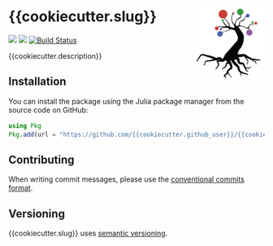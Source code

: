 # {{cookiecutter.slug}} <a href="https://{{cookiecutter.github_user}}.github.io/{{cookiecutter.slug}}.jl/"><img src='docs/src/assets/logo.svg' align="right" height="139" /></a>

[![](https://img.shields.io/badge/docs-stable-blue.svg)](https://{{cookiecutter.github_user}}.github.io/{{cookiecutter.slug}}.jl/stable)
[![](https://img.shields.io/badge/docs-dev-blue.svg)](https://{{cookiecutter.github_user}}.github.io/{{cookiecutter.slug}}.jl/dev)
[![Build Status](https://github.com/{{cookiecutter.github_user}}/{{cookiecutter.slug}}.jl/actions/workflows/CI.yml/badge.svg?branch=main)](https://github.com/{{cookiecutter.github_user}}/{{cookiecutter.slug}}.jl/actions/workflows/CI.yml?query=branch%3Amain)

{{cookiecutter.description}}

## Installation

You can install the package using the Julia package manager from the source code on GitHub:

```julia
using Pkg
Pkg.add(url = "https://github.com/{{cookiecutter.github_user}}/{{cookiecutter.slug}}.jl")
```

## Contributing

When writing commit messages, please use the [conventional commits format](https://www.conventionalcommits.org/en/v1.0.0/).

## Versioning

{{cookiecutter.slug}} uses [semantic versioning](https://semver.org).
